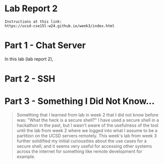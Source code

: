 # Lab Report 2  
```
Instructions at this link:
https://ucsd-cse15l-w24.github.io/week3/index.html
```
# Part 1 - Chat Server

In this lab (lab report 2), 

# Part 2 - SSH



# Part 3 - Something I Did Not Know...

> Something that I learned from lab in week 2 that I did not know before was: "What the heck is a secure shell?" I have used a secure shell in a hackathon in the past, but I wasn't aware of the usefulness of the tool until the lab from week 2 where we logged into what I assume to be a partition on the UCSD servers remotely. This week's lab from week 3 further solidified my initial curiousities about the use cases for a secure shell, and it seems very useful for accessing other systems across the internet for something like remote development for example.
